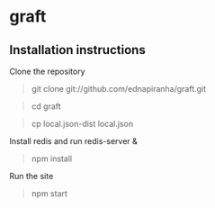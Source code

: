 # graft

## Installation instructions

Clone the repository

> git clone git://github.com/ednapiranha/graft.git

> cd graft

> cp local.json-dist local.json

Install redis and run redis-server &

> npm install

Run the site

> npm start
